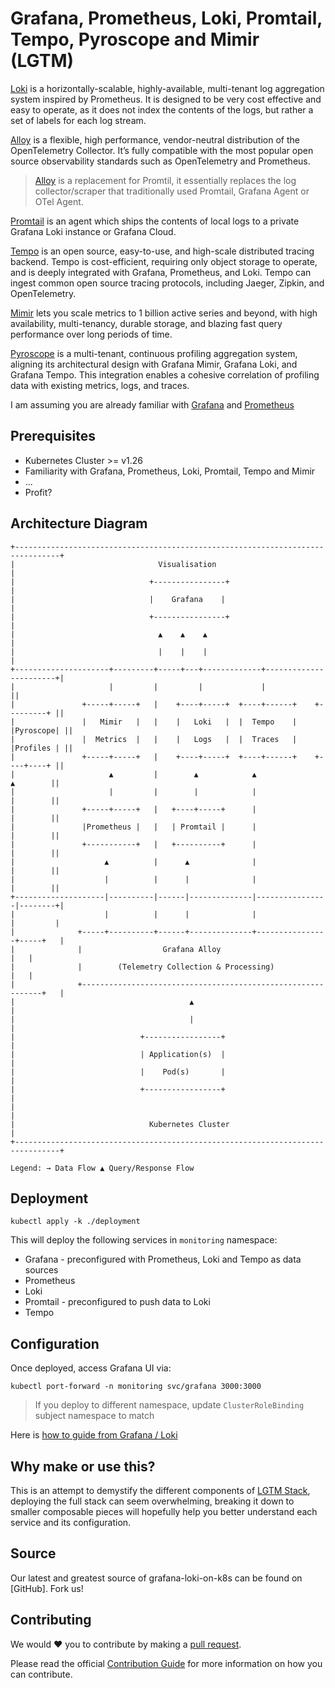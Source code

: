 # Grafana, Prometheus, Loki, Promtail, Tempo, Pyroscope and Mimir (LGTM)

[Loki](https://grafana.com/oss/loki/) is a horizontally-scalable, highly-available, multi-tenant log aggregation system inspired by Prometheus. It is designed to be very cost effective and easy to operate, as it does not index the contents of the logs, but rather a set of labels for each log stream.

[Alloy](https://grafana.com/docs/alloy/latest/introduction/) is a flexible, high performance, vendor-neutral distribution of the OpenTelemetry Collector. It’s fully compatible with the most popular open source observability standards such as OpenTelemetry and Prometheus.

> [Alloy](https://grafana.com/docs/loki/latest/setup/migrate/migrate-to-alloy/) is a replacement for Promtil, it essentially replaces the log collector/scraper that traditionally used Promtail, Grafana Agent or OTel Agent. 

[Promtail](https://grafana.com/docs/loki/latest/clients/promtail/) is an agent which ships the contents of local logs to a private Grafana Loki instance or Grafana Cloud.

[Tempo](https://grafana.com/oss/tempo/) is an open source, easy-to-use, and high-scale distributed tracing backend. Tempo is cost-efficient, requiring only object storage to operate, and is deeply integrated with Grafana, Prometheus, and Loki. Tempo can ingest common open source tracing protocols, including Jaeger, Zipkin, and OpenTelemetry.

[Mimir](https://grafana.com/oss/mimir/) lets you scale metrics to 1 billion active series and beyond, with high availability, multi-tenancy, durable storage, and blazing fast query performance over long periods of time.

[Pyroscope](https://grafana.com/docs/pyroscope/latest/) is a multi-tenant, continuous profiling aggregation system, aligning its architectural design with Grafana Mimir, Grafana Loki, and Grafana Tempo. This integration enables a cohesive correlation of profiling data with existing metrics, logs, and traces.


I am assuming you are already familiar with [Grafana](https://grafana.com/oss/grafana/) and [Prometheus](https://prometheus.io/docs/prometheus/latest/getting_started/)

## Prerequisites
- Kubernetes Cluster >= v1.26
- Familiarity with Grafana, Prometheus, Loki, Promtail, Tempo and Mimir
- ...
- Profit?

## Architecture Diagram

```ascii
+--------------------------------------------------------------------------------+
|                                Visualisation                                   |
|                              +----------------+                                |
|                              |    Grafana    |                                 |
|                              +----------------+                                |
|                                ▲    ▲    ▲                                     |
|                                |    |    |                                     |
+---------------------+---------+-----+---+-------------+-----------------------+|
|                     |         |         |             |                       ||
|               +-----+-----+   |    +----+-----+  +----+------+    +---------+ ||
|               |   Mimir   |   |    |   Loki   |  |  Tempo    |    |Pyroscope| ||
|               |  Metrics  |   |    |   Logs   |  |  Traces   |    |Profiles | ||
|               +-----+-----+   |    +----+-----+  +----+------+    +----+----+ ||
|                     ▲         |        ▲            ▲                ▲        ||
|                     |         |        |            |                |        ||
|               +-----+-----+   |   +----+-----+      |                |        ||
|               |Prometheus |   |   | Promtail |      |                |        ||
|               +-----------+   |   +----------+      |                |        ||
|                    ▲          |      ▲              |                |        ||
|                    |          |      |              |                |        ||
+--------------------|----------|------|--------------|----------------|--------+|
|                    |          |      |              |                |         |
|              +-----+----------+------+--------------+----------------+-----+   |
|              |                  Grafana Alloy                              |   |
|              |        (Telemetry Collection & Processing)                  |   |
|              +-------------------------------------------------------------+   |
|                                       ▲                                        |
|                                       |                                        |
|                            +-----------------+                                 |
|                            | Application(s)  |                                 |
|                            |    Pod(s)       |                                 |
|                            +-----------------+                                 |
|                                                                                |
|                              Kubernetes Cluster                                |
+--------------------------------------------------------------------------------+

Legend: → Data Flow ▲ Query/Response Flow
```

## Deployment

```shell
kubectl apply -k ./deployment
```

This will deploy the following services in `monitoring` namespace:

- Grafana - preconfigured with Prometheus, Loki and Tempo as data sources
- Prometheus
- Loki
- Promtail - preconfigured to push data to Loki
- Tempo

## Configuration

Once deployed, access Grafana UI via:

```shell
kubectl port-forward -n monitoring svc/grafana 3000:3000
```

> If you deploy to different namespace, update `ClusterRoleBinding` subject namespace to match

Here is [how to guide from Grafana / Loki](https://grafana.com/docs/loki/latest/)

## Why make or use this?

This is an attempt to demystify the different components of [LGTM Stack](https://github.com/grafana/helm-charts/tree/main/charts), deploying the full stack can seem overwhelming, breaking it down to smaller composable pieces will hopefully help you better understand each service and its configuration.

## Source

Our latest and greatest source of grafana-loki-on-k8s can be found on [GitHub]. Fork us!

## Contributing

We would :heart: you to contribute by making a [pull request](https://github.com/saidsef/grafana-loki-on-k8s/pulls).

Please read the official [Contribution Guide](./CONTRIBUTING.md) for more information on how you can contribute.
